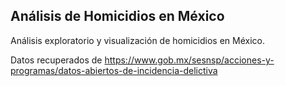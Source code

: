 ## Análisis de Homicidios en México

Análisis exploratorio y visualización de homicidios en México.

Datos recuperados de https://www.gob.mx/sesnsp/acciones-y-programas/datos-abiertos-de-incidencia-delictiva